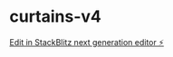 # curtains-v4

[Edit in StackBlitz next generation editor ⚡️](https://stackblitz.com/~/github.com/am1rbi/curtains-v4)